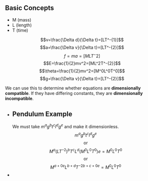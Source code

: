 ## Basic Concepts
* M (mass)
* L (length)
* T (time)

$$v=\frac{\Delta d}{\Delta t}=[LT^-{1}]$$
$$a=\frac{\Delta v}{\Delta t}=[LT^-{2}]$$
$$f=ma=[MLT^-{2}]$$
$$E=\frac{1}{2}mv^2=[ML^2T^-{2}]$$
$$\theta=\frac{1}{2}mv^2=[M^0L^0T^0]$$
$$g=\frac{\Delta v}{\Delta t}=[LT^-{2}]$$

We can use this to determine whether equations are **dimensionally compatible**. If they have differing constants, they are **dimensionally incompatible**.
- ## Pendulum Example
  We must take $m^ag^bt^cl^dg^e$ and make it dimensionless.
  $$m^ag^bt^cl^dg^e$$
  $$\text{or}$$
  $$M^a(LT^{-2})^bT^cL^d(M^0L^0T^0)e=M^0L^0T^0$$
  $$\text{or}$$
  $$M^{a+0e}L^{b+d}T^{-2b+c+0e}=M^0L^0T^0$$
-